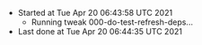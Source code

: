   - Started at Tue Apr 20 06:43:58 UTC 2021
    - Running tweak 000-do-test-refresh-deps...
  - Last done at Tue Apr 20 06:44:35 UTC 2021
